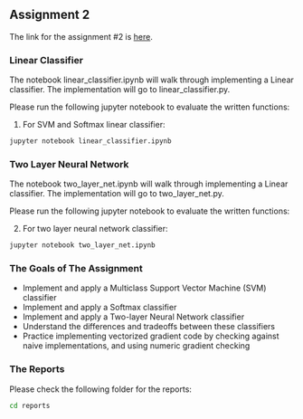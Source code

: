 ## Assignment 2
The link for the assignment #2 is [here](https://web.eecs.umich.edu/~justincj/teaching/eecs498/FA2020/assignment2.html).

### Linear Classifier
The notebook linear_classifier.ipynb will walk through implementing a Linear classifier. The implementation will go to linear_classifier.py.

Please run the following jupyter notebook to evaluate the written functions:

1. For SVM and Softmax linear classifier:
```bash
jupyter notebook linear_classifier.ipynb
```

### Two Layer Neural Network
The notebook two_layer_net.ipynb will walk through implementing a Linear classifier. The implementation will go to two_layer_net.py.

Please run the following jupyter notebook to evaluate the written functions:

2. For two layer neural network classifier:
```bash
jupyter notebook two_layer_net.ipynb
```

### The Goals of The Assignment
* Implement and apply a Multiclass Support Vector Machine (SVM) classifier
* Implement and apply a Softmax classifier
* Implement and apply a Two-layer Neural Network classifier
* Understand the differences and tradeoffs between these classifiers
* Practice implementing vectorized gradient code by checking against naive implementations, and using numeric gradient checking

### The Reports
Please check the following folder for the reports:
```bash
cd reports
```